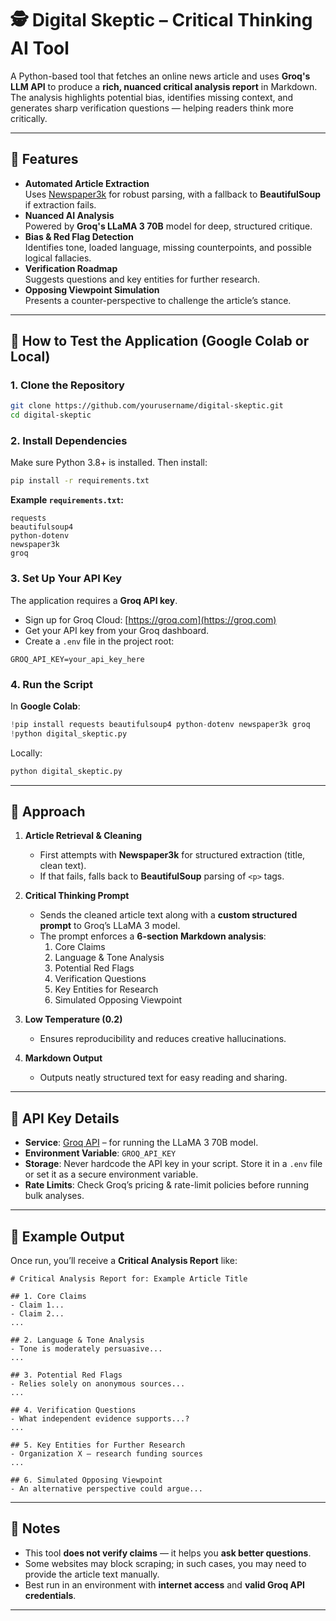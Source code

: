 # 🕵 Digital Skeptic – Critical Thinking AI Tool

A Python-based tool that fetches an online news article and uses **Groq's LLM API** to produce a **rich, nuanced critical analysis report** in Markdown.  
The analysis highlights potential bias, identifies missing context, and generates sharp verification questions — helping readers think more critically.

---

## 📌 Features
- **Automated Article Extraction**  
  Uses [Newspaper3k](https://github.com/codelucas/newspaper) for robust parsing, with a fallback to **BeautifulSoup** if extraction fails.
- **Nuanced AI Analysis**  
  Powered by **Groq's LLaMA 3 70B** model for deep, structured critique.
- **Bias & Red Flag Detection**  
  Identifies tone, loaded language, missing counterpoints, and possible logical fallacies.
- **Verification Roadmap**  
  Suggests questions and key entities for further research.
- **Opposing Viewpoint Simulation**  
  Presents a counter-perspective to challenge the article’s stance.

---

## 🚀 How to Test the Application (Google Colab or Local)

### **1. Clone the Repository**
```bash
git clone https://github.com/yourusername/digital-skeptic.git
cd digital-skeptic
```

### **2. Install Dependencies**
Make sure Python 3.8+ is installed. Then install:
```bash
pip install -r requirements.txt
```

**Example `requirements.txt`:**
```
requests
beautifulsoup4
python-dotenv
newspaper3k
groq
```

### **3. Set Up Your API Key**
The application requires a **Groq API key**.

- Sign up for Groq Cloud: [https://groq.com](https://groq.com)
- Get your API key from your Groq dashboard.
- Create a `.env` file in the project root:
```
GROQ_API_KEY=your_api_key_here
```

### **4. Run the Script**
In **Google Colab**:
```python
!pip install requests beautifulsoup4 python-dotenv newspaper3k groq
!python digital_skeptic.py
```

Locally:
```bash
python digital_skeptic.py
```

---

## 🧠 Approach
1. **Article Retrieval & Cleaning**
   - First attempts with **Newspaper3k** for structured extraction (title, clean text).
   - If that fails, falls back to **BeautifulSoup** parsing of `<p>` tags.

2. **Critical Thinking Prompt**
   - Sends the cleaned article text along with a **custom structured prompt** to Groq’s LLaMA 3 model.
   - The prompt enforces a **6-section Markdown analysis**:
     1. Core Claims  
     2. Language & Tone Analysis  
     3. Potential Red Flags  
     4. Verification Questions  
     5. Key Entities for Research  
     6. Simulated Opposing Viewpoint  

3. **Low Temperature (0.2)**
   - Ensures reproducibility and reduces creative hallucinations.

4. **Markdown Output**
   - Outputs neatly structured text for easy reading and sharing.

---

## 🔑 API Key Details
- **Service**: [Groq API](https://groq.com) – for running the LLaMA 3 70B model.
- **Environment Variable**: `GROQ_API_KEY`
- **Storage**: Never hardcode the API key in your script. Store it in a `.env` file or set it as a secure environment variable.
- **Rate Limits**: Check Groq’s pricing & rate-limit policies before running bulk analyses.

---

## 📄 Example Output
Once run, you’ll receive a **Critical Analysis Report** like:

```
# Critical Analysis Report for: Example Article Title

## 1. Core Claims
- Claim 1...
- Claim 2...
...

## 2. Language & Tone Analysis
- Tone is moderately persuasive...
...

## 3. Potential Red Flags
- Relies solely on anonymous sources...
...

## 4. Verification Questions
- What independent evidence supports...?
...

## 5. Key Entities for Further Research
- Organization X – research funding sources
...

## 6. Simulated Opposing Viewpoint
- An alternative perspective could argue...
```

---

## 📌 Notes
- This tool **does not verify claims** — it helps you **ask better questions**.
- Some websites may block scraping; in such cases, you may need to provide the article text manually.
- Best run in an environment with **internet access** and **valid Groq API credentials**.

---
